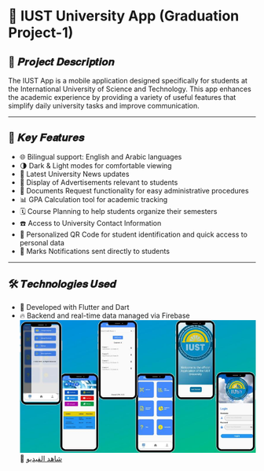 # 📱 IUST University App (Graduation Project-1)

## 📝 𝑷𝒓𝒐𝒋𝒆𝒄𝒕 𝑫𝒆𝒔𝒄𝒓𝒊𝒑𝒕𝒊𝒐𝒏
The IUST App is a mobile application designed specifically for students at the International University of Science and Technology. This app enhances the academic experience by providing a variety of useful features that simplify daily university tasks and improve communication.

---

## 🚀 𝑲𝒆𝒚 𝑭𝒆𝒂𝒕𝒖𝒓𝒆𝒔
- 🌐 Bilingual support: English and Arabic languages  
- 🌗 Dark & Light modes for comfortable viewing  
- 📰 Latest University News updates  
- 📢 Display of Advertisements relevant to students  
- 📄 Documents Request functionality for easy administrative procedures  
- 📊 GPA Calculation tool for academic tracking  
- 🗓️ Course Planning to help students organize their semesters  
- ☎️ Access to University Contact Information  
- 🔳 Personalized QR Code for student identification and quick access to personal data  
- 🔔 Marks Notifications sent directly to students  

---

## 🛠️ 𝑻𝒆𝒄𝒉𝒏𝒐𝒍𝒐𝒈𝒊𝒆𝒔 𝑼𝒔𝒆𝒅
- 💙 Developed with Flutter and Dart  
- 🔥 Backend and real-time data managed via Firebase  
![IUST University Mobile Application](/1.jpg)<br>
🎥 [شاهد الفيديو](https://drive.google.com/file/d/1aFqzgIolI1Mmx81Bg8BV77u3-yoBBibj/preview)

